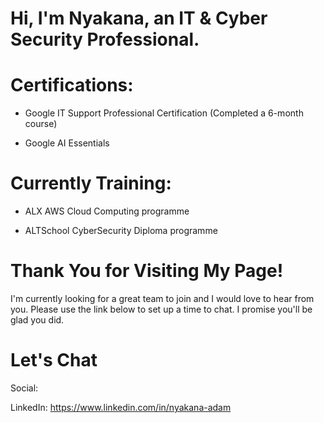 # Hi, I'm Nyakana, an IT &amp; Cyber Security Professional.


# Certifications:

- Google IT Support Professional Certification (Completed a 6-month course)

- Google AI Essentials

# Currently Training:

- ALX AWS Cloud Computing programme

- ALTSchool CyberSecurity Diploma programme


# Thank You for Visiting My Page!

I'm currently looking for a great team to join and I would love to hear from you. Please use the link below to set up a time to chat. I promise you'll be glad you did.

# Let's Chat

Social:

LinkedIn: https://www.linkedin.com/in/nyakana-adam


